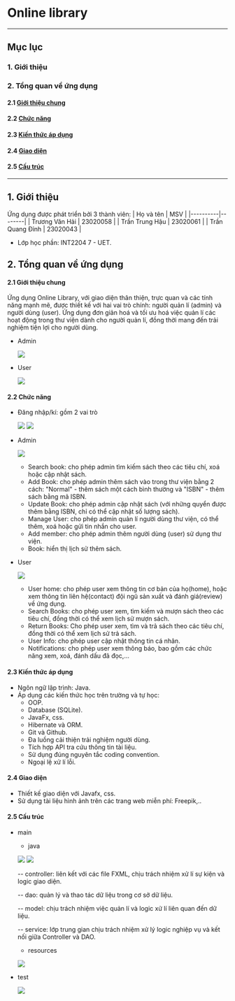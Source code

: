 # Online library

----
## Mục lục

### 1. Giới thiệu

### 2. Tổng quan về ứng dụng

#### 2.1 [Giới thiệu chung](#intro)
#### 2.2 [Chức năng](#use)
#### 2.3 [Kiến thức áp dụng](#knowledge)
#### 2.4 [Giao diện](#graphics)
#### 2.5 [Cấu trúc](#structure)

---

## 1. Giới thiệu
Ứng dụng được phát triển bởi 3 thành viên: 
 | Họ và tên |  MSV  |
 |----------|--------|
 | Trương Văn Hải | 23020058 |
 | Trần Trung Hậu | 23020061 |
 | Trần Quang Đỉnh | 23020043 |
 - Lớp học phần: INT2204 7 - UET.
## 2. Tổng quan về ứng dụng
#### 2.1 Giới thiệu chung <a name="intro"></a>
Ứng dụng Online Library, với giao diện thân thiện, trực quan và các tính năng mạnh mẽ, được thiết kế với hai vai trò chính: người quản lí (admin) và người dùng (user). 
Ứng dụng đơn giản hoá và tối ưu hoá việc quản lí các hoạt động trong thư viện dành cho người quản lí, đồng thời mang đến trải nghiệm tiện lợi cho người dùng.

- Admin
  
  ![](readme_image/adminHome.png)
  
- User
  
  ![](readme_image/userHome.png)
#### 2.2 Chức năng <a name="use"></a>
- Đăng nhập/kí: gồm 2 vai trò
  
  ![](readme_image/login.png)  ![](readme_image/signUp.png)

- Admin

  ![](readme_image/adminFunctions.png)
  - Search book: cho phép admin tìm kiếm sách theo các tiêu chí, xoá hoặc cập nhật sách.
  - Add Book: cho phép admin thêm sách vào trong thư viện bằng 2 cách: "Normal" - thêm sách một cách bình thường và "ISBN" - thêm sách bằng mã ISBN.
  - Update Book: cho phép admin cập nhật sách (với những quyển được thêm bằng ISBN, chỉ có thể cập nhật số lượng sách).
  - Manage User: cho phép admin quản lí người dùng thư viện, có thể thêm, xoá hoặc gửi tin nhắn cho user.
  - Add member: cho phép admin thêm người dùng (user) sử dụng thư viện.
  - Book: hiển thị lịch sử thêm sách.

 - User

   ![](readme_image/userFunctions.png)
   - User home: cho phép user xem thông tin cơ bản của họ(home), hoặc xem thông tin liên hệ(contact) đội ngũ sản xuất và đánh giá(review) về ứng dụng.
   - Search Books: cho phép user xem, tìm kiếm và mượn sách theo các tiêu chí, đồng thời có thể xem lịch sử mượn sách.
   - Return Books: Cho phép user xem, tìm và trả sách theo các tiêu chí, đồng thời có thể xem lịch sử trả sách.
   - User Info: cho phép user cập nhật thông tin cá nhân.
   - Notifications: cho phép user xem thông báo, bao gồm các chức năng xem, xoá, đánh dấu đã đọc,...

#### 2.3 Kiến thức áp dụng <a name="knowledge"></a>
- Ngôn ngữ lập trình: Java.
- Áp dụng các kiến thức học trên trường và tự học:
  - OOP.
  - Database (SQLite).
  - JavaFx, css.
  - Hibernate và ORM.
  - Git và Github.
  - Đa luồng cải thiện trải nghiệm người dùng.
  - Tích hợp API tra cứu thông tin tài liệu.
  - Sử dụng đúng nguyên tắc coding convention.
  - Ngoại lệ xử lí lỗi.
#### 2.4 Giao diện <a name="graphics"></a>
 - Thiết kế giao diện với Javafx, css.
 - Sử dụng tài liệu hình ảnh trên các trang web miễn phí: Freepik,..
#### 2.5 Cấu trúc <a name="structure"></a>
- main
  - java
    
  ![](readme_image/javaFolder.png)
  ![](readme_image/diagram.png)

    -- controller: liên kết với các file FXML, chịu trách nhiệm xử lí sự kiện và logic giao diện.
  
    -- dao: quản lý và thao tác dữ liệu trong cơ sở dữ liệu.
  
    -- model: chịu trách nhiệm việc quản lí và logic xử lí liên quan đến dữ liệu.
  
    -- service: lớp trung gian chịu trách nhiệm xử lý logic nghiệp vụ và kết nối giữa Controller và DAO.

  - resources
  
  ![](readme_image/resourcesFolder.png)

- test
  
  ![](readme_image/testFolder.png)

